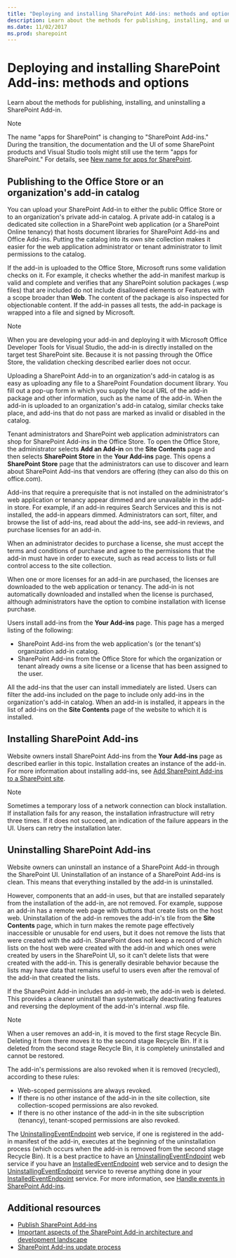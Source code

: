 ```yaml
---
title: "Deploying and installing SharePoint Add-ins: methods and options"
description: Learn about the methods for publishing, installing, and uninstalling a SharePoint Add-in.
ms.date: 11/02/2017
ms.prod: sharepoint
---
```


# Deploying and installing SharePoint Add-ins: methods and options

Learn about the methods for publishing, installing, and uninstalling a SharePoint Add-in.
 
> [!NOTE]
> The name "apps for SharePoint" is changing to "SharePoint Add-ins." During the transition, the documentation and the UI of some SharePoint products and Visual Studio tools might still use the term "apps for SharePoint." For details, see [New name for apps for SharePoint](new-name-for-apps-for-sharepoint.md).

## Publishing to the Office Store or an organization's add-in catalog
<a name="MarketOrCatalog"> </a>

You can upload your SharePoint Add-in to either the public Office Store or to an organization's private add-in catalog. A private add-in catalog is a dedicated site collection in a SharePoint web application (or a SharePoint Online tenancy) that hosts document libraries for SharePoint Add-ins and Office Add-ins. Putting the catalog into its own site collection makes it easier for the web application administrator or tenant administrator to limit permissions to the catalog. 

If the add-in is uploaded to the Office Store, Microsoft runs some validation checks on it. For example, it checks whether the add-in manifest markup is valid and complete and verifies that any SharePoint solution packages (.wsp files) that are included do not include disallowed elements or Features with a scope broader than **Web**. The content of the package is also inspected for objectionable content. If the add-in passes all tests, the add-in package is wrapped into a file and signed by Microsoft. 

> [!NOTE]
> When you are developing your add-in and deploying it with Microsoft Office Developer Tools for Visual Studio, the add-in is directly installed on the target test SharePoint site. Because it is not passing through the Office Store, the validation checking described earlier does not occur.

Uploading a SharePoint Add-in to an organization's add-in catalog is as easy as uploading any file to a SharePoint Foundation document library. You fill out a pop-up form in which you supply the local URL of the add-in package and other information, such as the name of the add-in. When the add-in is uploaded to an organization's add-in catalog, similar checks take place, and add-ins that do not pass are marked as invalid or disabled in the catalog. 

Tenant administrators and SharePoint web application administrators can shop for SharePoint Add-ins in the Office Store. To open the Office Store, the administrator selects **Add an Add-in** on the **Site Contents** page and then selects **SharePoint Store** in the **Your Add-ins** page. This opens a **SharePoint Store** page that the administrators can use to discover and learn about SharePoint Add-ins that vendors are offering (they can also do this on office.com). 

Add-ins that require a prerequisite that is not installed on the administrator's web application or tenancy appear dimmed and are unavailable in the add-in store. For example, if an add-in requires Search Services and this is not installed, the add-in appears dimmed. Administrators can sort, filter, and browse the list of add-ins, read about the add-ins, see add-in reviews, and purchase licenses for an add-in.

When an administrator decides to purchase a license, she must accept the terms and conditions of purchase and agree to the permissions that the add-in must have in order to execute, such as read access to lists or full control access to the site collection. 

When one or more licenses for an add-in are purchased, the licenses are downloaded to the web application or tenancy. The add-in is not automatically downloaded and installed when the license is purchased, although administrators have the option to combine installation with license purchase.

Users install add-ins from the **Your Add-ins** page. This page has a merged listing of the following:

- SharePoint Add-ins from the web application's (or the tenant's) organization add-in catalog.
- SharePoint Add-ins from the Office Store for which the organization or tenant already owns a site license or a license that has been assigned to the user.

All the add-ins that the user can install immediately are listed. Users can filter the add-ins included on the page to include only add-ins in the organization's add-in catalog. When an add-in is installed, it appears in the list of add-ins on the **Site Contents** page of the website to which it is installed.

## Installing SharePoint Add-ins
<a name="Installing"> </a>

Website owners install SharePoint Add-ins from the **Your Add-ins** page as described earlier in this topic. Installation creates an instance of the add-in. For more information about installing add-ins, see [Add SharePoint Add-ins to a SharePoint site](https://technet.microsoft.com/en-us/library/fp161231.aspx). 
 
> [!NOTE]
> Sometimes a temporary loss of a network connection can block installation. If installation fails for any reason, the installation infrastructure will retry three times. If it does not succeed, an indication of the failure appears in the UI. Users can retry the installation later. 

## Uninstalling SharePoint Add-ins
<a name="Uninstalling"> </a>

Website owners can uninstall an instance of a SharePoint Add-in through the SharePoint UI. Uninstallation of an instance of a SharePoint Add-ins is clean. This means that everything installed by the add-in is uninstalled. 

However, components that an add-in uses, but that are installed separately from the installation of the add-in, are not removed. For example, suppose an add-in has a remote web page with buttons that create lists on the host web. Uninstallation of the add-in removes the add-in's tile from the **Site Contents** page, which in turn makes the remote page effectively inaccessible or unusable for end users, but it does not remove the lists that were created with the add-in. SharePoint does not keep a record of which lists on the host web were created with the add-in and which ones were created by users in the SharePoint UI, so it can't delete lists that were created with the add-in. This is generally desirable behavior because the lists may have data that remains useful to users even after the removal of the add-in that created the lists.

If the SharePoint Add-in includes an add-in web, the add-in web is deleted. This provides a cleaner uninstall than systematically deactivating features and reversing the deployment of the add-in's internal .wsp file.
 
> [!NOTE]
> When a user removes an add-in, it is moved to the first stage Recycle Bin. Deleting it from there moves it to the second stage Recycle Bin. If it is deleted from the second stage Recycle Bin, it is completely uninstalled and cannot be restored. 

The add-in's permissions are also revoked when it is removed (recycled), according to these rules:

- Web-scoped permissions are always revoked.
- If there is no other instance of the add-in in the site collection, site collection-scoped permissions are also revoked.
- If there is no other instance of the add-in in the site subscription (tenancy), tenant-scoped permissions are also revoked.

The [UninstallingEventEndpoint](http://msdn.microsoft.com/library/4194e44b-f2af-1db4-aad5-9b7b511b4348%28Office.15%29.aspx) web service, if one is registered in the add-in manifest of the add-in, executes at the beginning of the uninstallation process (which occurs when the add-in is removed from the second stage Recycle Bin). It is a best practice to have an [UninstallingEventEndpoint](http://msdn.microsoft.com/library/4194e44b-f2af-1db4-aad5-9b7b511b4348%28Office.15%29.aspx) web service if you have an [InstalledEventEndpoint](http://msdn.microsoft.com/library/af9f83d8-8325-3ede-d7b0-bb82c0445eb9%28Office.15%29.aspx) web service and to design the [UninstallingEventEndpoint](http://msdn.microsoft.com/library/4194e44b-f2af-1db4-aad5-9b7b511b4348%28Office.15%29.aspx) service to reverse anything done in your [InstalledEventEndpoint](http://msdn.microsoft.com/library/af9f83d8-8325-3ede-d7b0-bb82c0445eb9%28Office.15%29.aspx) service. For more information, see [Handle events in SharePoint Add-ins](handle-events-in-sharepoint-add-ins.md).

## Additional resources
<a name="SP15deployinstallapps_addlresources"> </a>

-  [Publish SharePoint Add-ins](publish-sharepoint-add-ins.md)
-  [Important aspects of the SharePoint Add-in architecture and development landscape](important-aspects-of-the-sharepoint-add-in-architecture-and-development-landscap.md)
-  [SharePoint Add-ins update process](sharepoint-add-ins-update-process.md)
    
 

